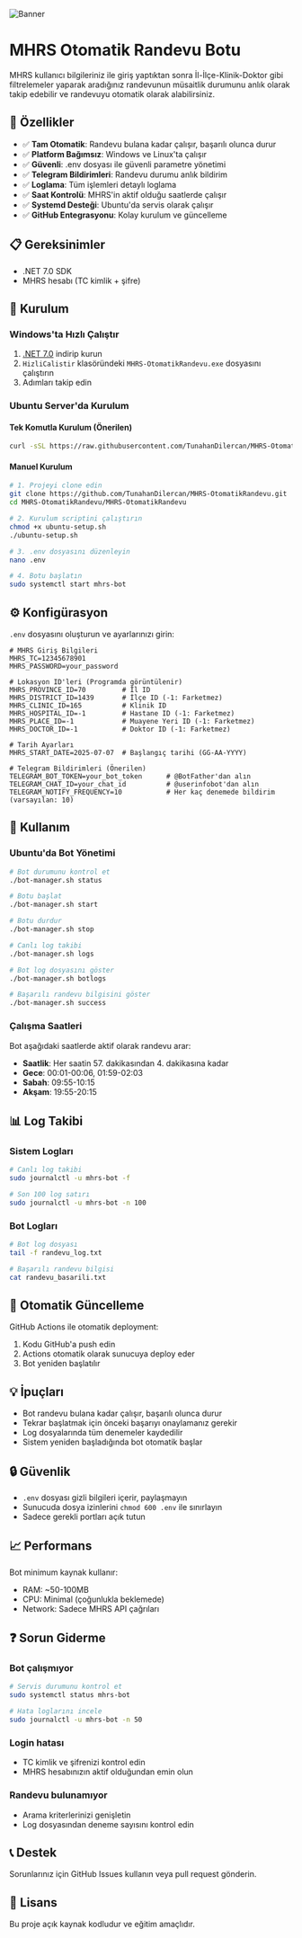 ![Banner](https://i.hizliresim.com/jv6ah3o.jpg)
# MHRS Otomatik Randevu Botu

MHRS kullanıcı bilgileriniz ile giriş yaptıktan sonra İl-İlçe-Klinik-Doktor gibi filtrelemeler yaparak aradığınız randevunun müsaitlik durumunu anlık olarak takip edebilir ve randevuyu otomatik olarak alabilirsiniz.

## 🚀 Özellikler

- ✅ **Tam Otomatik**: Randevu bulana kadar çalışır, başarılı olunca durur
- ✅ **Platform Bağımsız**: Windows ve Linux'ta çalışır
- ✅ **Güvenli**: .env dosyası ile güvenli parametre yönetimi
- ✅ **Telegram Bildirimleri**: Randevu durumu anlık bildirim
- ✅ **Loglama**: Tüm işlemleri detaylı loglama
- ✅ **Saat Kontrolü**: MHRS'in aktif olduğu saatlerde çalışır
- ✅ **Systemd Desteği**: Ubuntu'da servis olarak çalışır
- ✅ **GitHub Entegrasyonu**: Kolay kurulum ve güncelleme

## 📋 Gereksinimler

- .NET 7.0 SDK
- MHRS hesabı (TC kimlik + şifre)

## 🔧 Kurulum

### Windows'ta Hızlı Çalıştır
1. [.NET 7.0](https://dotnet.microsoft.com/en-us/download/dotnet/7.0) indirip kurun
2. `HizliCalistir` klasöründeki `MHRS-OtomatikRandevu.exe` dosyasını çalıştırın
3. Adımları takip edin

### Ubuntu Server'da Kurulum

#### Tek Komutla Kurulum (Önerilen)
```bash
curl -sSL https://raw.githubusercontent.com/TunahanDilercan/MHRS-OtomatikRandevu/main/install.sh | bash
```

#### Manuel Kurulum
```bash
# 1. Projeyi clone edin
git clone https://github.com/TunahanDilercan/MHRS-OtomatikRandevu.git
cd MHRS-OtomatikRandevu/MHRS-OtomatikRandevu

# 2. Kurulum scriptini çalıştırın
chmod +x ubuntu-setup.sh
./ubuntu-setup.sh

# 3. .env dosyasını düzenleyin
nano .env

# 4. Botu başlatın
sudo systemctl start mhrs-bot
```

## ⚙️ Konfigürasyon

`.env` dosyasını oluşturun ve ayarlarınızı girin:

```env
# MHRS Giriş Bilgileri
MHRS_TC=12345678901
MHRS_PASSWORD=your_password

# Lokasyon ID'leri (Programda görüntülenir)
MHRS_PROVINCE_ID=70         # İl ID
MHRS_DISTRICT_ID=1439       # İlçe ID (-1: Farketmez)
MHRS_CLINIC_ID=165          # Klinik ID
MHRS_HOSPITAL_ID=-1         # Hastane ID (-1: Farketmez)
MHRS_PLACE_ID=-1            # Muayene Yeri ID (-1: Farketmez)
MHRS_DOCTOR_ID=-1           # Doktor ID (-1: Farketmez)

# Tarih Ayarları
MHRS_START_DATE=2025-07-07  # Başlangıç tarihi (GG-AA-YYYY)

# Telegram Bildirimleri (Önerilen)
TELEGRAM_BOT_TOKEN=your_bot_token      # @BotFather'dan alın
TELEGRAM_CHAT_ID=your_chat_id          # @userinfobot'dan alın
TELEGRAM_NOTIFY_FREQUENCY=10           # Her kaç denemede bildirim (varsayılan: 10)
```

## 🎯 Kullanım

### Ubuntu'da Bot Yönetimi
```bash
# Bot durumunu kontrol et
./bot-manager.sh status

# Botu başlat
./bot-manager.sh start

# Botu durdur
./bot-manager.sh stop

# Canlı log takibi
./bot-manager.sh logs

# Bot log dosyasını göster
./bot-manager.sh botlogs

# Başarılı randevu bilgisini göster
./bot-manager.sh success
```

### Çalışma Saatleri
Bot aşağıdaki saatlerde aktif olarak randevu arar:
- **Saatlik**: Her saatin 57. dakikasından 4. dakikasına kadar
- **Gece**: 00:01-00:06, 01:59-02:03
- **Sabah**: 09:55-10:15
- **Akşam**: 19:55-20:15

## 📊 Log Takibi

### Sistem Logları
```bash
# Canlı log takibi
sudo journalctl -u mhrs-bot -f

# Son 100 log satırı
sudo journalctl -u mhrs-bot -n 100
```

### Bot Logları
```bash
# Bot log dosyası
tail -f randevu_log.txt

# Başarılı randevu bilgisi
cat randevu_basarili.txt
```

## 🔄 Otomatik Güncelleme

GitHub Actions ile otomatik deployment:
1. Kodu GitHub'a push edin
2. Actions otomatik olarak sunucuya deploy eder
3. Bot yeniden başlatılır

## 💡 İpuçları

- Bot randevu bulana kadar çalışır, başarılı olunca durur
- Tekrar başlatmak için önceki başarıyı onaylamanız gerekir
- Log dosyalarında tüm denemeler kaydedilir
- Sistem yeniden başladığında bot otomatik başlar

## 🔒 Güvenlik

- `.env` dosyası gizli bilgileri içerir, paylaşmayın
- Sunucuda dosya izinlerini `chmod 600 .env` ile sınırlayın
- Sadece gerekli portları açık tutun

## 📈 Performans

Bot minimum kaynak kullanır:
- RAM: ~50-100MB
- CPU: Minimal (çoğunlukla beklemede)
- Network: Sadece MHRS API çağrıları

## ❓ Sorun Giderme

### Bot çalışmıyor
```bash
# Servis durumunu kontrol et
sudo systemctl status mhrs-bot

# Hata loglarını incele
sudo journalctl -u mhrs-bot -n 50
```

### Login hatası
- TC kimlik ve şifrenizi kontrol edin
- MHRS hesabınızın aktif olduğundan emin olun

### Randevu bulunamıyor
- Arama kriterlerinizi genişletin
- Log dosyasından deneme sayısını kontrol edin

## 📞 Destek

Sorunlarınız için GitHub Issues kullanın veya pull request gönderin.

## 📄 Lisans

Bu proje açık kaynak kodludur ve eğitim amaçlıdır.
